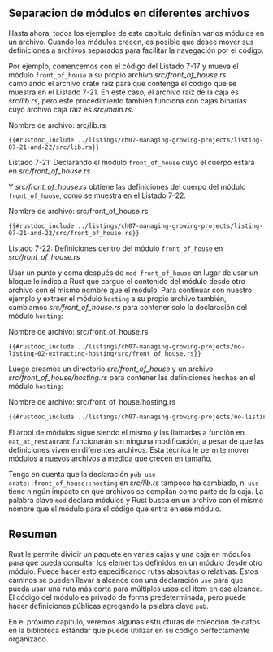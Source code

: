 ## Separacion de módulos en diferentes archivos

Hasta ahora, todos los ejemplos de este capítulo definían varios módulos en un archivo.
Cuando los módulos crecen, es posible que desee mover sus definiciones a archivos separados
para facilitar la navegación por el código.

Por ejemplo, comencemos con el código del Listado 7-17 y mueva el módulo
`front_of_house` a su propio archivo *src/front_of_house.rs* cambiando el
archivo crate raíz para que contenga el código que se muestra en el Listado 7-21. En este caso,
el archivo raíz de la caja es *src/lib.rs*, pero este procedimiento también funciona con cajas binarias
cuyo archivo caja raíz es *src/main.rs*.

<span class="filename">​​Nombre de archivo: src/lib.rs</span>

```rust,ignore
{{#rustdoc_include ../listings/ch07-managing-growing-projects/listing-07-21-and-22/src/lib.rs}}
```

<span class="caption">Listado 7-21: Declarando el módulo `front_of_house` cuyo
el cuerpo estará en *src/front_of_house.rs*</span>

Y *src/front_of_house.rs* obtiene las definiciones del cuerpo del
módulo `front_of_house`, como se muestra en el Listado 7-22.


<span class="filename">​​Nombre de archivo: src/front_of_house.rs</span>

```rust,ignore
{{#rustdoc_include ../listings/ch07-managing-growing-projects/listing-07-21-and-22/src/front_of_house.rs}}
```

<span class="caption">Listado 7-22: Definiciones dentro del módulo `front_of_house`
en *src/front_of_house.rs*</span>

Usar un punto y coma después de `mod front_of_house` en lugar de usar un bloque le indica
a Rust que cargue el contenido del módulo desde otro archivo con el mismo nombre que
el módulo. Para continuar con nuestro ejemplo y extraer el módulo `hosting` a
su propio archivo también, cambiamos *src/front_of_house.rs* para contener solo la
declaración del módulo `hosting`:

<span class="filename">​​Nombre de archivo: src/front_of_house.rs</span>

```rust,ignore
{{#rustdoc_include ../listings/ch07-managing-growing-projects/no-listing-02-extracting-hosting/src/front_of_house.rs}}
```

Luego creamos un directorio *src/front_of_house* y un archivo
*src/front_of_house/hosting.rs* para contener las definiciones hechas en el
módulo `hosting`:

<span class="filename">​​Nombre de archivo: src/front_of_house/hosting.rs</span>

```rust
{{#rustdoc_include ../listings/ch07-managing-growing-projects/no-listing-02-extracting-hosting/src/front_of_house/hosting.rs}}
```

El árbol de módulos sigue siendo el mismo y las llamadas a función en `eat_at_restaurant`
funcionarán sin ninguna modificación, a pesar de que las definiciones viven en
diferentes archivos. Esta técnica le permite mover módulos a nuevos archivos a medida que crecen
en tamaño.

Tenga en cuenta que la declaración `pub use crate::front_of_house::hosting` en
*src/lib.rs* tampoco ha cambiado, ni `use` tiene ningún impacto en qué archivos
se compilan como parte de la caja. La palabra clave `mod` declara módulos y Rust
busca en un archivo con el mismo nombre que el módulo para el código que entra en
ese módulo.

## Resumen

Rust le permite dividir un paquete en varias cajas y una caja en módulos
para que pueda consultar los elementos definidos en un módulo desde otro módulo. Puede hacer
esto especificando rutas absolutas o relativas. Estos caminos se pueden llevar a
alcance con una declaración `use` para que pueda usar una ruta más corta para múltiples usos del
item en ese alcance. El código del módulo es privado de forma predeterminada, pero puede hacer
definiciones públicas agregando la palabra clave `pub`.

En el próximo capítulo, veremos algunas estructuras de colección de datos en la
biblioteca estándar que puede utilizar en su código perfectamente organizado.
